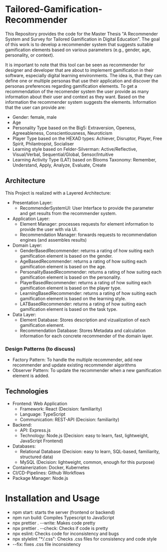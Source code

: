 # Tailored-Gamification-Recommender

This Repository provides the code for the Master Thesis "A Recommender System and Survey for Tailored Gamification in Digital Education".
The goal of this work is to develop a recommender system that suggests suitable gamification elements based on various parameters (e.g., gender, age, personality, or context).

It is important to note that this tool can be seen as recommender for designer and developer that are about to implement gamification in their software, especially digital learning environments.
The idea is, that they can define one or multiple personas that use their application and discover the personas preferences regarding gamification elements.
To get a recommendation of the recomender system the user provide as many information about their user and context as they want.
Based on the information the recommender system suggests the elements.
Information that the user can provide are:

- Gender: female, male
- Age
- Personality Type based on the Big5: Extraversion, Openess, Agreeableness, Conscientiousness, Neuroticism
- Player Type based on the HEXAD types: Achiever, Disruptor, Player, Free Spirit, Philantropist, Socialiser
- Learning style based on Felder-Silverman: Active/Reflective, Visual/Verbal, Sequential/Global, Sensor/Intuitive
- Learning Activity Type (LAT) based on Blooms Taxonomy: Remember, Understand, Apply, Analyze, Evaluate, Create

## Architecture

This Project is realized with a Layered Architecture:

- Presentation Layer:
  - RecommenderSystemUI: User Interface to provide the parameter and get results from the recommender system.
- Application Layer:
  - Element Manager: processes requests for element information to provide the user with via UI.
  - Recommendation Manager: forwards requests to recommendation engines (and assembles results)
- Domain Layer:
  - GenderBasedRecommender: returns a rating of how suiting each gamification element is based on the gender.
  - AgeBasedRecommender: returns a rating of how suiting each gamification element is based on the age.
  - PersonalityBasedRecommender: returns a rating of how suiting each gamification element is based on the personality.
  - PlayerBasedRecommender: returns a rating of how suiting each gamification element is based on the player type.
  - LearningBasedRecommender: returns a rating of how suiting each gamification element is based on the learning style.
  - LATBasedRecommender: returns a rating of how suiting each gamification element is based on the task type.
- Data Layer:
  - Element Database: Stores description and vizualization of each gamification element.
  - Recommendation Database: Stores Metadata and calculation information for each concrete recommender of the domain layer.

### Design Patterns (to discuss)

- Factory Pattern: To handle the multiple recommender, add new recommender and update existing recommender algorithms
- Observer Pattern: To update the recommender when a new gamification element is added.

## Technologies

- Frontend: Web Application
  - Framework: React (Decision: familiarity)
  - Language: TypeScript
  - Communication: REST-API (Decision: familiarity)
- Backend:
  - API: Express.js
  - Technology: Node.js (Decision: easy to learn, fast, lightweight, JavaScript Frontend)
- Databases:
  - Relational Database (Decision: easy to learn, SQL-based, familiarity, structured data)
  - MySQL (Decision: lightweight, common, enough for this purpose)
- Containerization: Docker, Kubernetes
- CI/CD-Pipelines: Github Workflows
- Package Manager: Node.js

# Installation and Usage

- npm start: starts the server (frontend or backend)
- npm run build: Compiles Typescript to JavaScript
- npx prettier . --write: Makes code pretty
- npx prettier . --check: Checks if code is pretty
- npx eslint: Checks code for inconsistency and bugs
- npx stylelint "\*_/_.css": Checks .css files for consistency and code style
- --fix: fixes .css file inconsistency
